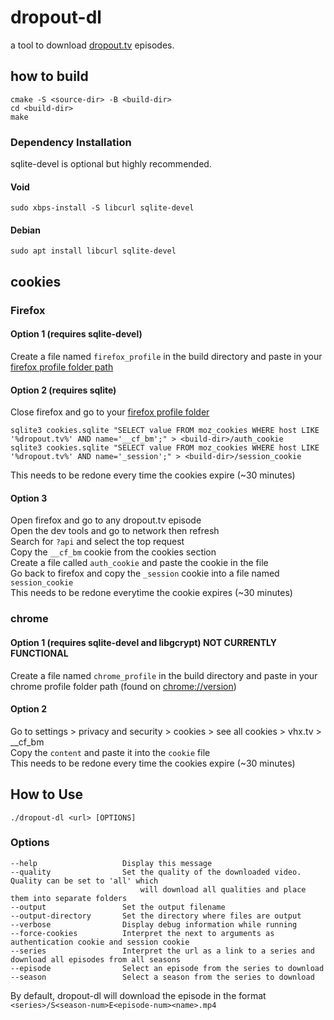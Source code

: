 # dropout-dl
a tool to download [dropout.tv](dropout.tv) episodes.


## how to build
```
cmake -S <source-dir> -B <build-dir>
cd <build-dir>
make
```

### Dependency Installation
sqlite-devel is optional but highly recommended.

#### Void
```
sudo xbps-install -S libcurl sqlite-devel
```

#### Debian
```
sudo apt install libcurl sqlite-devel
```

## cookies
### Firefox
#### Option 1 (requires sqlite-devel)
Create a file named `firefox_profile` in the build directory and paste in your [firefox profile folder path](https://support.mozilla.org/en-US/kb/profiles-where-firefox-stores-user-data)
#### Option 2 (requires sqlite)
Close firefox and go to your [firefox profile folder](https://support.mozilla.org/en-US/kb/profiles-where-firefox-stores-user-data)
```
sqlite3 cookies.sqlite "SELECT value FROM moz_cookies WHERE host LIKE '%dropout.tv%' AND name='__cf_bm';" > <build-dir>/auth_cookie
sqlite3 cookies.sqlite "SELECT value FROM moz_cookies WHERE host LIKE '%dropout.tv%' AND name='_session';" > <build-dir>/session_cookie
```
This needs to be redone every time the cookies expire (~30 minutes)
#### Option 3
Open firefox and go to any dropout.tv episode \
Open the dev tools and go to network then refresh \
Search for `?api` and select the top request \
Copy the `__cf_bm` cookie from the cookies section \
Create a file called `auth_cookie` and paste the cookie in the file \
Go back to firefox and copy the `_session` cookie into a file named `session_cookie` \
This needs to be redone everytime the cookie expires (~30 minutes)
### chrome
#### Option 1 (requires sqlite-devel and libgcrypt) NOT CURRENTLY FUNCTIONAL
Create a file named `chrome_profile` in the build directory and paste in your chrome profile folder path (found on [chrome://version](chrome://version))
#### Option 2
Go to settings > privacy and security > cookies > see all cookies > vhx.tv > __cf_bm \
Copy the `content` and paste it into the `cookie` file \
This needs to be redone every time the cookies expire (~30 minutes)

## How to Use
```
./dropout-dl <url> [OPTIONS]
```

### Options
```
--help                   Display this message
--quality                Set the quality of the downloaded video. Quality can be set to 'all' which
                             will download all qualities and place them into separate folders
--output                 Set the output filename
--output-directory       Set the directory where files are output
--verbose                Display debug information while running
--force-cookies          Interpret the next to arguments as authentication cookie and session cookie
--series                 Interpret the url as a link to a series and download all episodes from all seasons
--episode                Select an episode from the series to download
--season                 Select a season from the series to download
```
By default, dropout-dl will download the episode in the format `<series>/S<season-num>E<episode-num><name>.mp4`